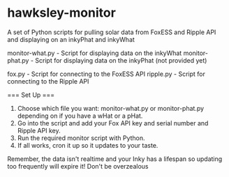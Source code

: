 # hawksley-monitor
A set of Python scripts for pulling solar data from FoxESS and Ripple API and displaying on an inkyPhat and inkyWhat

monitor-what.py - Script for displaying data on the inkyWhat
monitor-phat.py - Script for displaying data on the inkyPhat (not provided yet)

fox.py - Script for connecting to the FoxESS API
ripple.py - Script for connecting to the Ripple API

=== Set Up ===
1. Choose which file you want:  monitor-what.py or monitor-phat.py depending on if you have a wHat or a pHat.
2. Go into the script and add your Fox API key and serial number and Ripple API key.
3. Run the required monitor script with Python.
4. If all works, cron it up so it updates to your taste.

Remember, the data isn't realtime and your Inky has a lifespan so updating too frequently will expire it!  Don't be overzealous
